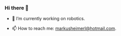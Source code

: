 ### Hi there 👋

<!--
**markusheimerl/markusheimerl** is a ✨ _special_ ✨ repository because its `README.md` (this file) appears on your GitHub profile.

Here are some ideas to get you started:
-->
- 🔭 I’m currently working on robotics.
<!--- 🌱 I’m currently learning hardware design and control modeling.
- 👯 I’m looking to collaborate on ratisbon robotics.
- 🤔 I’m looking for help with gathering funding.
- 💬 Ask me about hardware.
- ⚡ Fun fact: I know quite a bit about biology.-->
- 📫 How to reach me: markusheimerl@hotmail.com.
